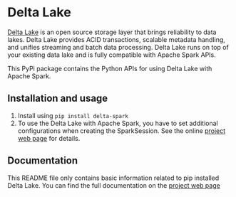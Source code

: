 # Delta Lake

[Delta Lake](https://delta.io) is an open source storage layer that brings reliability to data lakes. Delta Lake provides ACID transactions, scalable metadata handling, and unifies streaming and batch data processing. Delta Lake runs on top of your existing data lake and is fully compatible with Apache Spark APIs.

This PyPi package contains the Python APIs for using Delta Lake with Apache Spark.

## Installation and usage

1. Install using `pip install delta-spark`
2. To use the Delta Lake with Apache Spark, you have to set additional configurations when creating the SparkSession. See the online [project web page](https://docs.delta.io/latest/delta-intro.html) for details.

## Documentation

This README file only contains basic information related to pip installed Delta Lake. You can find the full documentation on the [project web page](https://docs.delta.io/latest/delta-intro.html)
